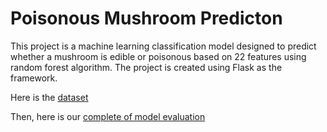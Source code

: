 # Poisonous Mushroom Predicton

This project is a machine learning classification model designed to predict whether a mushroom is edible or poisonous based on 22 features using random forest algorithm. The project is created using Flask as the framework.

Here is the [dataset](https://archive.ics.uci.edu/dataset/73/mushroom)

Then, here is our [complete of model evaluation](https://github.com/ergegananputra/learn_ai_mushroom_classification)

